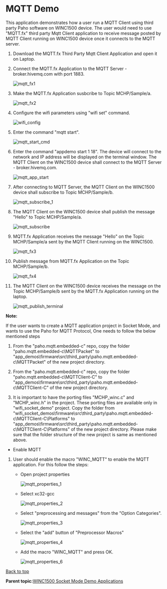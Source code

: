 # MQTT Demo

This application demonstrates how a user run a MQTT Client using third party Paho software on WINC1500 device. The user would need to use "MQTT.fx" third party Mqtt Client application to receive message posted by MQTT Client running on WINC1500 device once it connects to the MQTT server.

1.  Download the MQTT.fx Third Party Mqtt Client Application and open it on Laptop.

2.  Connect the MQTT.fx Application to the MQTT Server - broker.hivemq.com with port 1883.

    ![mqtt_fx1](GUID-2B6FFE4F-9BC2-45D2-8523-BAB6F9D06A45-low.png)

3.  Make the MQTT.fx Application susbcribe to Topic MCHP/Sample/a.

    ![mqtt_fx2](GUID-BD8C4C8A-F409-4586-AF1A-AAF9AE0FE2F3-low.png)

4.  Configure the wifi parameters using "wifi set" command.

    ![wifi_config](GUID-3C9CE2F8-D348-4ECA-8DB9-1C6988EBFB37-low.png)

5.  Enter the command "mqtt start".

    ![mqtt_start_cmd](GUID-E7BE5398-F303-47F3-89C7-375CC3351C97-low.png)

6.  Enter the command "appdemo start 1 18". The device will connect to the network and IP address will be displayed on the terminal window. The MQTT Client on the WINC1500 device shall connect to the MQTT Server - broker.hivemq.com.

    ![mqtt_app_start](GUID-C48EBBD6-7B2B-4D43-88F6-B580E1224D8B-low.png)

7.  After connecting to MQTT Server, the MQTT Client on the WINC1500 device shall subscribe to Topic MCHP/Sample/b.

    ![mqtt_subscribe_1](GUID-3C1CD055-0CDE-4B1D-AE51-F40E81D1F7DB-low.png)

8.  The MQTT Client on the WINC1500 device shall publish the message "Hello" to Topic MCHP/Sample/a.

    ![mqtt_subscribe](GUID-6A582B26-890C-4D94-858D-B9FD1DB31689-low.png)

9.  MQTT.fx Application receives the message "Hello" on the Topic MCHP/Sample/a sent by the MQTT Client running on the WINC1500.

    ![mqtt_fx3](GUID-18B326C2-793B-4EFF-BF6B-0A616DC3FECA-low.png)

10. Publish message from MQTT.fx Application on the Topic MCHP/Sample/b.

    ![mqtt_fx4](GUID-56BDC6BD-6B58-45B9-8670-AD72BA369A95-low.png)

11. The MQTT Client on the WINC1500 device receives the message on the Topic MCHP/Sample/b sent by the MQTT.fx Application running on the laptop.

    ![mqtt_publish_terminal](GUID-FF96E309-25CA-4511-8EFE-EB76A6A0D252-low.png)


**Note:**

If the user wants to create a MQTT application project in Socket Mode, and wants to use the Paho for MQTT Protocol, One needs to follow the below mentioned steps

1.  From the "paho.mqtt.embedded-c" repo, copy the folder "paho.mqtt.embedded-c\\MQTTPacket" to "app\_demos\\firmware\\src\\third\_party\\paho.mqtt.embedded-c\\MQTTPacket" of the new project directory.

2.  From the "paho.mqtt.embedded-c" repo, copy the folder "paho.mqtt.embedded-c\\MQTTClient-C" to "app\_demos\\firmware\\src\\third\_party\\paho.mqtt.embedded-c\\MQTTClient-C" of the new project directory.

3.  It is important to have the porting files "MCHP\_winc.c" and "MCHP\_winc.h" in the project. These porting files are available only in "wifi\_socket\_demo" project. Copy the folder from "wifi\_socket\_demos\\firmware\\src\\third\_party\\paho.mqtt.embedded-c\\MQTTClient-C\\Platforms" to "app\_demos\\firmware\\src\\third\_party\\paho.mqtt.embedded-c\\MQTTClient-C\\Platforms" of the new project directory. Please make sure that the folder structure of the new project is same as mentioned above.


-   Enable MQTT


1.  User should enable the macro "WINC\_MQTT" to enable the MQTT application. For this follow the steps:

    -   Open project properties

        ![mqtt_properties_1](GUID-ADBB5400-A71E-4371-863C-7594E2AA7B27-low.png)

    -   Select xc32-gcc

        ![mqtt_properties_2](GUID-5F3A2A2A-660A-4595-BB5C-6CF7008BA905-low.png)

    -   Select "preprocessing and messages" from the "Option Categories".

        ![mqtt_properties_3](GUID-06B8BE70-68E0-404F-B91F-A05CC2EDD5CE-low.png)

    -   Select the "add" button of "Preprocessor Macros"

        ![mqtt_properties_4](GUID-A5C58B82-5347-42DE-9F86-2864E784FFAF-low.png)

    -   Add the macro "WINC\_MQTT" and press OK.

        ![mqtt_properties_6](GUID-92CBED7B-7DF0-4F49-8907-B40D0C77AEFE-low.png)


[Back to top](#top)

**Parent topic:**[WINC1500 Socket Mode Demo Applications](GUID-52D24502-1FE3-473D-9DA1-624A4E26166B.md)

